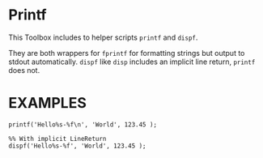 Printf
======

This Toolbox includes to helper scripts `printf` and `dispf`.

They are both wrappers for `fprintf` for formatting strings but output
to stdout automatically. `dispf` like `disp` includes an implicit line
return, `printf` does not.

EXAMPLES
========

    printf('Hello%s-%f\n', 'World', 123.45 );

    %% With implicit LineReturn
    dispf('Hello%s-%f', 'World', 123.45 );


